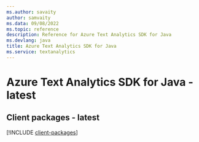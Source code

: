 ```yaml
---
ms.author: savaity
author: samvaity
ms.data: 09/08/2022
ms.topic: reference
description: Reference for Azure Text Analytics SDK for Java
ms.devlang: java
title: Azure Text Analytics SDK for Java
ms.service: textanalytics
---
```

# Azure Text Analytics SDK for Java - latest

## Client packages - latest
[!INCLUDE [client-packages](text-analytics-client-index.md)]